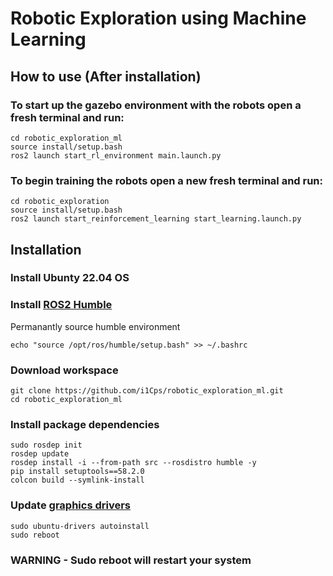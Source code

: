 # Robotic Exploration using Machine Learning
## How to use (After installation)

### To start up the gazebo environment with the robots open a fresh terminal and run:
```
cd robotic_exploration_ml
source install/setup.bash
ros2 launch start_rl_environment main.launch.py
```

### To begin training the robots open a new fresh terminal and run:
```
cd robotic_exploration
source install/setup.bash
ros2 launch start_reinforcement_learning start_learning.launch.py
```

## Installation

### Install Ubunty 22.04 OS

### Install [ROS2 Humble](https://docs.ros.org/en/humble/Installation.html)

Permanantly source humble environment
```
echo "source /opt/ros/humble/setup.bash" >> ~/.bashrc
```
### Download workspace
```
git clone https://github.com/i1Cps/robotic_exploration_ml.git
cd robotic_exploration_ml

```

### Install package dependencies
```
sudo rosdep init
rosdep update
rosdep install -i --from-path src --rosdistro humble -y
pip install setuptools==58.2.0
colcon build --symlink-install
```

### Update [graphics drivers](https://beebom.com/how-install-drivers-ubuntu/)
```
sudo ubuntu-drivers autoinstall
sudo reboot
```
### WARNING - Sudo reboot will restart your system

